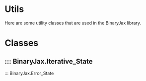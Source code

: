 # Utils

Here are some utility classes that are used in the BinaryJax library.

# Classes
::: BinaryJax.Iterative_State
---
::: BinaryJax.Error_State